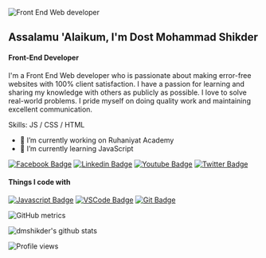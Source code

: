 ![Front End Web developer](https://img.freepik.com/free-photo/abstract-grunge-decorative-relief-navy-blue-stucco-wall-texture-wide-angle-rough-colored-background_1258-28311.jpg?t=st=1654597549~exp=1654598149~hmac=5121ce862a8aeeb0132f2730c06376f0d683e581b20c1ecc324e794056babf86&w=1800)
## Assalamu 'Alaikum, I'm Dost Mohammad Shikder
#### Front-End Developer
I'm a Front End Web developer who is passionate about making error-free websites with 100% client satisfaction. I have a passion for learning and sharing my knowledge with others as publicly as possible. I love to solve real-world problems. I pride myself on doing quality work and maintaining excellent communication. 

Skills: JS / CSS / HTML

- 🔭 I’m currently working on Ruhaniyat Academy 
- 🌱 I’m currently learning JavaScript 


[![Facebook Badge](https://img.shields.io/badge/Facebook-1877F2?style=for-the-badge&logo=facebook&logoColor=white)](https://facebook.com/dmshikder21)
[![Linkedin Badge](https://img.shields.io/badge/LinkedIn-0077B5?style=for-the-badge&logo=linkedin&logoColor=white)](https://www.linkedin.com/in/dmshikder) 
[![Youtube Badge](https://img.shields.io/badge/YouTube-FF0000?style=for-the-badge&logo=youtube&logoColor=white)](https://www.youtube.com/channel/UCu3A6NweiwK7agMKfnHxPeA) 
[![Twitter Badge](https://img.shields.io/badge/Twitter-1DA1F2?style=for-the-badge&logo=twitter&logoColor=white)](https://twitter.com/dmshikder21)

#### Things I code with
[![Javascript Badge](https://img.shields.io/badge/-Javascript-F0DB4F?style=for-the-badge&labelColor=black&logo=javascript&logoColor=F0DB4F)](#) [![VSCode Badge](https://img.shields.io/badge/Visual_Studio-5C2D91?style=for-the-badge&logo=visual%20studio&logoColor=white)](#) [![Git Badge](https://img.shields.io/badge/Git-F05032?style=for-the-badge&logo=git&logoColor=white)](#)
   

![GitHub metrics](https://metrics.lecoq.io/dmshikder)  

![dmshikder's github stats](https://github-readme-stats.vercel.app/api?username=dmshikder&count_private=true&theme=tokyonight&hide=contribs,prs)

![Profile views](https://gpvc.arturio.dev/dmshikder)  
